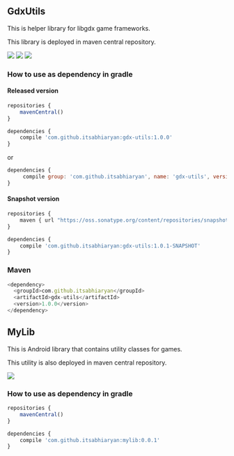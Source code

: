 ## GdxUtils ##

This is helper library for libgdx game frameworks.

This library is deployed in maven central repository.

[![](https://img.shields.io/badge/maven--central-1.0.0-blue.svg)](https://repo1.maven.org/maven2/com/github/itsabhiaryan/gdx-utils/1.0.0/gdx-utils-1.0.0.jar)
[![](https://img.shields.io/badge/jcenter-1.0.0-blue.svg)](http://jcenter.bintray.com/com/github/itsabhiaryan/gdx-utils/1.0.0/)
[![](https://img.shields.io/badge/snapshot-1.0.1-orange.svg)](https://oss.sonatype.org/content/repositories/snapshots/com/github/itsabhiaryan/gdx-utils/1.0.1-SNAPSHOT/gdx-utils-1.0.1-20160724.190533-1.jar)

### How to use as dependency in gradle ###
#### Released version ####
```javascript
repositories {
    mavenCentral()
}
```
```javascript
dependencies {
    compile 'com.github.itsabhiaryan:gdx-utils:1.0.0'
}
```
or
```javascript
dependencies {
     compile group: 'com.github.itsabhiaryan', name: 'gdx-utils', version: '1.0.0'
}
```    

#### Snapshot version ####
```javascript
repositories {
    maven { url "https://oss.sonatype.org/content/repositories/snapshots/" }
}
```
```javascript
dependencies {
    compile 'com.github.itsabhiaryan:gdx-utils:1.0.1-SNAPSHOT'
}
```

### Maven ###
```javascript
<dependency>
  <groupId>com.github.itsabhiaryan</groupId>
  <artifactId>gdx-utils</artifactId>
  <version>1.0.0</version>
</dependency>
```

## MyLib ##

This is Android library that contains utility classes for games.

This utility is also deployed in maven central repository.

[![](https://img.shields.io/badge/maven--central-0.0.1-blue.svg)](https://oss.sonatype.org/content/repositories/releases/com/github/itsabhiaryan/tools/1.1/tools-1.1.jar)

### How to use as dependency in gradle ###
```javascript
repositories {
    mavenCentral()
}
```
```javascript
dependencies {
    compile 'com.github.itsabhiaryan:mylib:0.0.1'
}
```

